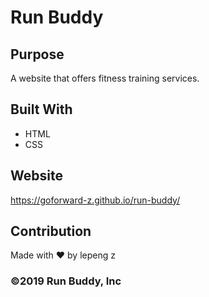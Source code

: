# Run Buddy

## Purpose
A website that offers fitness training services.

## Built With
* HTML
* CSS

## Website
 https://goforward-z.github.io/run-buddy/

## Contribution
Made with ❤️ by lepeng z

### ©️2019 Run Buddy, Inc 
